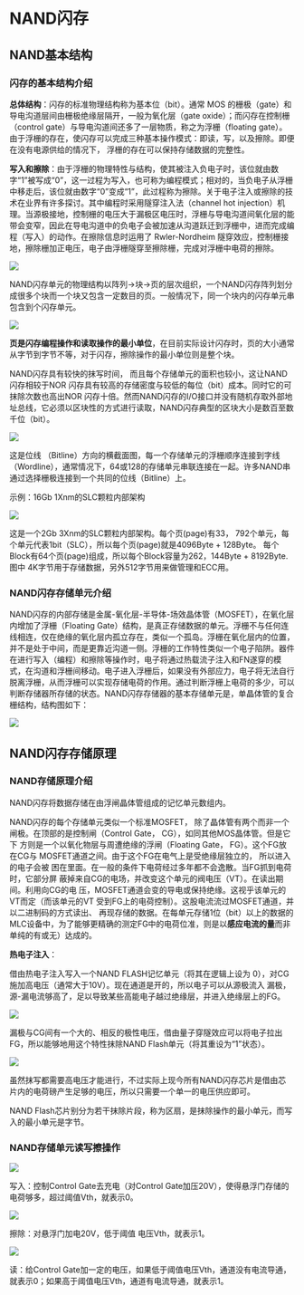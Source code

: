 # NAND闪存

## NAND基本结构
### 闪存的基本结构介绍
**总体结构**：闪存的标准物理结构称为基本位（bit）。通常 MOS 的栅极（gate）和导电沟道层间由栅极绝缘层隔开，一般为氧化层（gate oxide）；而闪存在控制栅（control gate）与导电沟道间还多了一层物质，称之为浮栅（floating gate）。由于浮栅的存在，使闪存可以完成三种基本操作模式：即读，写，以及擦除。即便在没有电源供给的情况下，
浮栅的存在可以保持存储数据的完整性。

**写入和擦除**：由于浮栅的物理特性与结构，使其被注入负电子时，该位就由数字“1”被写成“0”，这一过程为写入，也可称为编程模式；相对的，当负电子从浮栅中移走后，该位就由数字“0”变成“1”，此过程称为擦除。关于电子注入或擦除的技术在业界有许多探讨。其中编程时采用隧穿注入法（channel hot injection）机理。当源极接地，控制栅的电压大于漏极区电压时，浮栅与导电沟道间氧化层的能带会变窄，因此在导电沟道中的负电子会被加速从沟道跃迁到浮栅中，进而完成编程（写入）的动作。在擦除信息时运用了 Rwler-Nordheim 隧穿效应，控制栅接地，擦除栅加正电压，电子由浮栅隧穿至擦除栅，完成对浮栅中电荷的擦除。

<img src="./pic/NAND_NOR_constrution_diff.png">

NAND闪存单元的物理结构以阵列→块→页的层次组织，一个NAND闪存阵列划分成很多个块而一个块又包含一定数目的页。一般情况下，同一个块内的闪存单元串包含到个闪存单元。

<img src="./pic/NAND_construction.png">

**页是闪存编程操作和读取操作的最小单位**，在目前实际设计闪存时，页的大小通常从字节到字节不等，对于闪存，擦除操作的最小单位则是整个块。

NAND闪存具有较快的抹写时间， 而且每个存储单元的面积也较小，这让NAND闪存相较于NOR 闪存具有较高的存储密度与较低的每位（bit）成本。同时它的可抹除次数也高出NOR 闪存十倍。然而NAND闪存的I/O接口并没有随机存取外部地址总线，它必须以区块性的方式进行读取，NAND闪存典型的区块大小是数百至数千位（bit）。

<img src="./pic/bit_line.png">

这是位线 （Bitline）方向的横截面图，每一个存储单元的浮栅顺序连接到字线（Wordline），通常情况下，64或128的存储单元串联连接在一起。许多NAND串通过选择栅极连接到一个共同的位线（Bitline）上。 

示例：16Gb 1Xnm的SLC颗粒内部架构 

<img src="./pic/SLC_inner_constructor.png">

这是一个2Gb 3Xnm的SLC颗粒内部架构。每个页(page)有33， 792个单元，每个单元代表1bit（SLC），所以每个页(page)就是4096Byte + 128Byte。 每个Block有64个页(page)组成，所以每个Block容量为262，144Byte + 8192Byte. 图中 4K字节用于存储数据，另外512字节用来做管理和ECC用。 

### NAND闪存存储单元介绍
NAND闪存的内部存储是金属-氧化层-半导体-场效晶体管（MOSFET），在氧化层内增加了浮栅（Floating Gate）结构，是真正存储数据的单元。浮栅不与任何连线相连，仅在绝缘的氧化层内孤立存在，类似一个孤岛。浮栅在氧化层内的位置，并不是处于中间，而是更靠近沟道一侧。浮栅的工作特性类似一个电子陷阱。器件在进行写入（编程）和擦除等操作时，电子将通过热载流子注入和FN遂穿的模式，在沟道和浮栅间移动。电子进入浮栅后，如果没有外部应力，电子将无法自行脱离浮栅，从而浮栅可以实现存储电荷的作用。通过判断浮栅上电荷的多少，可以判断存储器所存储的状态。NAND闪存存储器的基本存储单元是，单晶体管的复合栅结构，结构图如下：

<img src="./pic/NAND_basic_unit.png">

## NAND闪存存储原理
### NAND存储原理介绍

NAND闪存将数据存储在由浮闸晶体管组成的记忆单元数组内。

NAND闪存的每个存储单元类似一个标准MOSFET， 除了晶体管有两个而非一个闸极。在顶部的是控制闸（Control Gate， CG），如同其他MOS晶体管。但是它下 方则是一个以氧化物层与周遭绝缘的浮闸（Floating Gate， FG）。这个FG放在CG与 MOSFET通道之间。由于这个FG在电气上是受绝缘层独立的， 所以进入的电子会被 困在里面。在一般的条件下电荷经过多年都不会逸散。当FG抓到电荷时，它部分屏 蔽掉来自CG的电场，并改变这个单元的阀电压（VT）。在读出期间。利用向CG的电 压，MOSFET通道会变的导电或保持绝缘。这视乎该单元的VT而定（而该单元的VT 受到FG上的电荷控制）。这股电流流过MOSFET通道，并以二进制码的方式读出、 再现存储的数据。在每单元存储1位（bit）以上的数据的MLC设备中，为了能够更精确的测定FG中的电荷位准，则是以**感应电流的量**而非单纯的有或无）达成的。 

**热电子注入**：

借由热电子注入写入一个NAND FLASH记忆单元（将其在逻辑上设为 0），对CG施加高电压（通常大于10V）。现在通道是开的，所以电子可以从源极流入 漏极，源-漏电流够高了，足以导致某些高能电子越过绝缘层，并进入绝缘层上的FG。

<img src="./pic/NAND_hot_electron_injection.png">

漏极与CG间有一个大的、相反的极性电压，借由量子穿隧效应可以将电子拉出FG，所以能够地用这个特性抹除NAND Flash单元（将其重设为“1”状态）。

<img src="./pic/NAND_erasure_via_tunneling.png">

虽然抹写都需要高电压才能进行，不过实际上现今所有NAND闪存芯片是借由芯 片内的电荷磅产生足够的电压，所以只需要一个单一的电压供应即可。

NAND Flash芯片别分为若干抹除片段，称为区扇，是抹除操作的最小单元，而写入的最小单元是字节。

### NAND存储单元读写擦操作

<img src="./pic/NAND_write.png">

写入：控制Control Gate去充电（对Control  Gate加压20V），使得悬浮门存储的电荷够多，超过阈值Vth，就表示0。

<img src="./pic/NAND_erase.png">

擦除：对悬浮门加电20V，低于阈值 电压Vth，就表示1。 

<img src="./pic/NAND_read.png">

读：给Control Gate加一定的电压，如果低于阈值电压Vth，通道没有电流导通，就表示0；如果高于阈值电压Vth，通道有电流导通，就表示1。 









